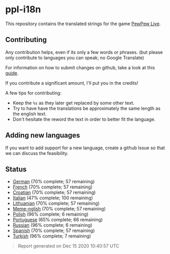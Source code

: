 [//]: # "This file is automatically generated by generate_readme.py"
# ppl-i18n
This repository contains the translated strings for the game [PewPew Live](https://pewpew.live).
## Contributing
Any contribution helps, even if its only a few words or phrases.
(but please only contribute to languages you can speak; no Google Translate)

For information on how to submit changes on github, take a look at this [guide](https://docs.github.com/en/free-pro-team@latest/github/managing-files-in-a-repository/editing-files-in-another-users-repository).

If you contribute a significant amount, I'll put you in the credits!

A few tips for contributing:
* Keep the `%s` as they later get replaced by some other text.
* Try to have have the translations be approximately the same length as the english text.
* Don't hesitate the reword the text in order to better fit the language.
## Adding new languages
If you want to add support for a new language, create a github Issue so that we can discuss
the feasibility.
## Status
* [German](/translations/deu.po) (70% complete; 57 remaining)
* [French](/translations/fra.po) (70% complete; 57 remaining)
* [Croatian](/translations/hrv.po) (70% complete; 57 remaining)
* [Italian](/translations/ita.po) (47% complete; 100 remaining)
* [Lithuanian](/translations/lit.po) (70% complete; 57 remaining)
* [Meme-nglish](/translations/meme.po) (70% complete; 57 remaining)
* [Polish](/translations/pol.po) (96% complete; 6 remaining)
* [Portuguese](/translations/por.po) (65% complete; 66 remaining)
* [Russian](/translations/rus.po) (96% complete; 6 remaining)
* [Spanish](/translations/spa.po) (70% complete; 57 remaining)
* [Turkish](/translations/tur.po) (96% complete; 7 remaining)
> Report generated on Dec 15 2020 10:40:57 UTC